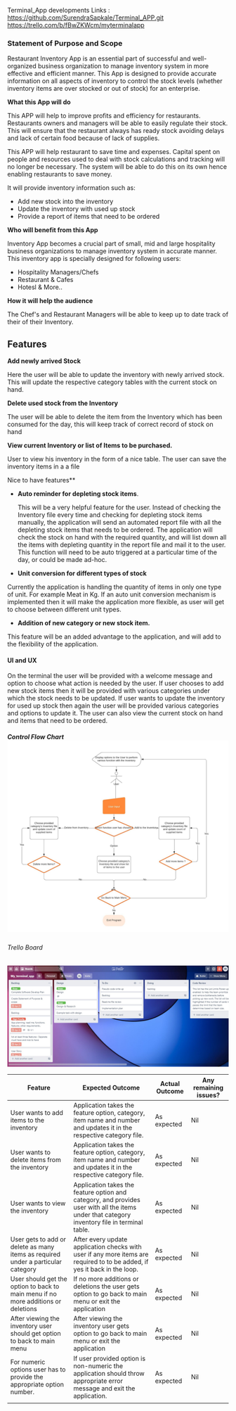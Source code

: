 Terminal_App developments Links :
https://github.com/SurendraSapkale/Terminal_APP.git
https://trello.com/b/fBwZKWcm/myterminalapp


### Statement of Purpose and Scope

Restaurant Inventory App  is an essential part of successful and well-organized business organization to manage inventory system in more effective and efficient manner. This App is designed to provide accurate information on all aspects of inventory to control the stock levels (whether inventory items are over stocked or out of stock) for an enterprise. 



**What this App will do**

This APP will help to improve profits and efficiency for restaurants. Restaurants owners and managers will be able to easily regulate their stock. This will ensure that the restaurant always has ready stock avoiding delays and lack of certain food because of lack of supplies. 

This APP will help restaurant to save time and expenses. Capital spent on people and resources used to deal with stock calculations and tracking will no longer be necessary. The system will be able to do this on its own hence enabling restaurants to save money. 

It will provide inventory information such as:

- Add new stock into the inventory
- Update the inventory with used up stock
- Provide a report of items that need to be ordered



**Who will benefit from this App**

Inventory App becomes a crucial part of small, mid and large hospitality business organizations to manage inventory system in accurate manner. This inventory app is specially designed for following users:

- Hospitality Managers/Chefs
- Restaurant & Cafes
- Hotesl & More..



**How it will help the audience**

The Chef's and Restaurant Managers will be able to keep up to date track of their of their Inventory.

## Features

**Add newly arrived Stock**

Here the user will be able to update the inventory with newly arrived stock. This will update the respective category tables with the current stock on hand.

**Delete used stock from the Inventory**

The user will be able to delete the item from the Inventory which has been consumed for the day, this will keep track of correct record of stock on hand

**View current Inventory or list of Items to be purchased.**

User to view his inventory in the form of a nice table. The user can save the inventory items in a a file


Nice to have features**

- **Auto reminder for depleting stock items**.

  This will be a very helpful feature for the user. Instead of checking the Inventory file every time and checking for depleting stock items manually, the application will send an automated report file with all the depleting stock items that needs to be ordered. The application will check the stock on hand with the required quantity, and will list down all the items with depleting quantity in the report file and mail it to the user. This function will need to be auto triggered at a particular time of the day, or could be made ad-hoc.

- **Unit conversion for different types of stock**

Currently the application is handling the quantity of items in only one type of unit. For example Meat in Kg. If an auto unit conversion mechanism is implemented then it will make the application more flexible, as user will get to choose between different unit types.

- **Addition of new category or new stock item.**

This feature will be an added advantage to the application, and will add to the flexibility of the application. 







 

 

#### UI and UX 

On the terminal the user will be provided with a welcome message and option to choose what action is needed by the user. If user chooses to add new stock items then it will be provided with various categories under which the stock needs to be updated. If user wants to update the inventory for used up stock then again the user will be provided various categories and options to update it. The user can also view the current stock on hand and items that need to be ordered.




##### Control Flow Chart![image-20200427130353994](./docs/Control_flow_chart.jpg)










###### Trello Board
![image-20200426143525995](./docs/Trello_board.jpg)












| Feature                                                      | Expected Outcome                                             | Actual Outcome | Any remaining issues? |
| ------------------------------------------------------------ | ------------------------------------------------------------ | -------------- | --------------------- |
| User wants to add items to the inventory                     | Application takes the feature option, category, item name and number and updates it in the respective category file. | As expected    | Nil                   |
| User wants to delete items from the inventory                | Application takes the feature option, category, item name and number and updates it in the respective category file. | As expected    | Nil                   |
| User wants to view the inventory                             | Application takes the  feature option and category, and provides user with all the items under that category inventory file in terminal table. | As expected    | Nil                   |
| User gets to add or delete as many items as required under a particular category | After every update application checks with user if any more items are required to to be added, if yes it back in the loop. | As expected    | Nil                   |
| User should get the option to back to main menu if no more additions or deletions | If no more additions or deletions the user gets option to go back to main menu or exit the application | As expected    | Nil                   |
| After viewing the inventory user should get option to back to main menu | After viewing the inventory user gets option to go back to main menu or exit the application | As expected    | Nil                   |
| For numeric options user has to provide the appropriate option number. | If user provided option is non-numeric the application should throw appropriate error message and exit the application. | As expected    | Nil                   |
|                                                              |                                                              |                |                       |

